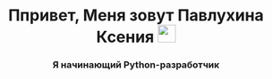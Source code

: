 <h1 align="center">Ппривет, Меня зовут Павлухина Ксения</a> 
<img src="https://github.com/blackcater/blackcater/raw/main/images/Hi.gif" height="32"/></h1>
<h3 align="center">Я начинающий Python-разработчик</h3>
